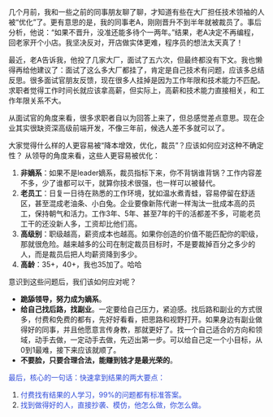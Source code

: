 几个月前，我和一些之前的同事朋友聊了聊，才知道有些在大厂担任技术领袖的人被“优化”了。更有意思的是，我的同事老A，刚刚晋升不到半年就被裁员了。事后分析，他说：“如果不晋升，没准还能多待个一两年。”结果，老A决定不再编程，回老家开个小店。我坚决反对，开店做实体更难，程序员的想法太天真了！

最近，老A告诉我，他投了几家大厂，面试了五六次，但最终都没有下文。我也懒得再给他建议了：面试了这么多大厂都挂了，肯定是自己技术有问题，应该多总结反思。很多面试官朋友反馈，现在很多人挂掉是因为工作年限和技术能力不匹配。求职者觉得工作时间长就应该拿高薪，但实际上，高薪和技术能力直接相关，和工作年限关系不大。

从面试官的角度来看，很多求职者自以为回答上来了，但总感觉差点意思。现在企业其实很缺资深高级前端开发，不像三年前，候选人差不多就可以了。

大家觉得什么样的人更容易被“降本增效，优化，裁员”？应该如何应对这种不确定性？ 从领导的角度来看，这些人更容易被优化：

1. **非嫡系**：如果不是leader嫡系，裁员指标下来，你不背锅谁背锅？工作内容差不多，少了谁都可以干，就算你技术很强，也一样可以被替代。
2. **老员工**：日复一日待在熟悉的工作环境，犹如温水煮青蛙，容易停留在舒适区，甚至混成老油条、小白兔。企业要像新陈代谢一样淘汰一批成本高的员工，保持朝气和活力。工作3年、5年、甚至7年的干的活都差不多，可能老员工干的还没新人多，工资却比他们高。
3. **高级别**：职级越高，薪资成本也越高。如果你创造的价值不能匹配你的职级，那就很危险。越来越多的公司在制定裁员目标时，不是要裁掉百分之多少的人，而是裁员后把人均薪资降到多少。
4. **高龄**：35+，40+，我也35加了。哈哈

意识到这些问题后，我们该如何应对呢？

+ **跪舔领导，努力成为嫡系**。
+ **给自己找后路，找副业**。一定要给自己压力，紧迫感。找后路和副业的方式很多，付费和免费的都有，先好好看看，把思路和视野打开。如果身边有副业做得好的同事，并且他愿意言传身教，那就更好了。找一个自己适合的方向和领域，动手去做，一定动手去做，先迈出第一步。可以给自己定一个小目标，从0到1最难，接下来应该就顺了。
+ **不要脸，只要合理合法，能赚到钱才是最光荣的**。

<font style="color:#2F4BDA;">最后，核心的一句话：快速拿到结果的两大要点：</font>

1. <font style="color:#2F4BDA;">付费找有结果的人学习，99%的问题都有标准答案。</font>
2. <font style="color:#2F4BDA;">找到做得好的人，直接抄袭、模仿，他怎么做，你怎么做。</font>

